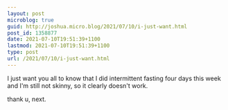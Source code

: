 ```yaml
---
layout: post
microblog: true
guid: http://joshua.micro.blog/2021/07/10/i-just-want.html
post_id: 1358877
date: 2021-07-10T19:51:39+1100
lastmod: 2021-07-10T19:51:39+1100
type: post
url: /2021/07/10/i-just-want.html
---
```

I just want you all to know that I did intermittent fasting four days this week and I'm still not skinny, so it clearly doesn't work.

thank u, next.
